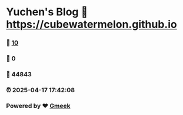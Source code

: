 # Yuchen's Blog :link: https://cubewatermelon.github.io 
### :page_facing_up: [10](https://cubewatermelon.github.io/tag.html) 
### :speech_balloon: 0 
### :hibiscus: 44843 
### :alarm_clock: 2025-04-17 17:42:08 
### Powered by :heart: [Gmeek](https://github.com/Meekdai/Gmeek)
